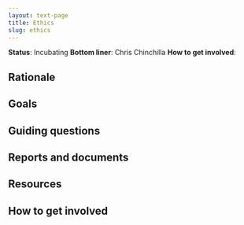 ```yaml
---
layout: text-page
title: Ethics
slug: ethics
---
```


**Status**: Incubating
**Bottom liner**: Chris Chinchilla
**How to get involved**:  

## Rationale

## Goals

## Guiding questions

## Reports and documents

## Resources

## How to get involved
